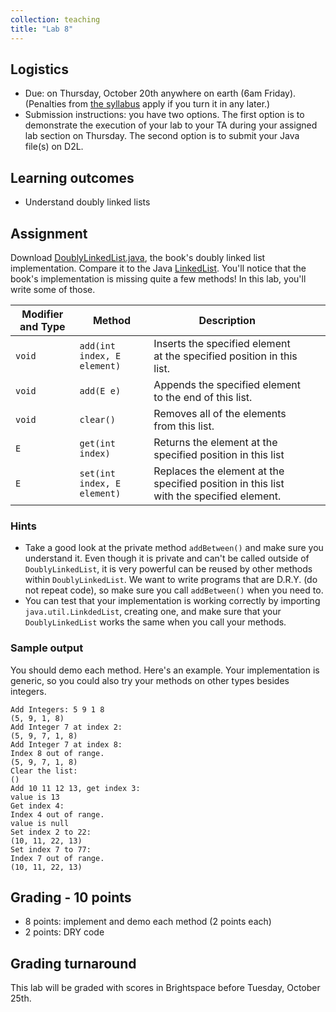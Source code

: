 ```yaml
---
collection: teaching
title: "Lab 8"
---
```


## Logistics
* Due: on Thursday, October 20th anywhere on earth (6am Friday). (Penalties from [the
	syllabus](https://lgw2.github.io/teaching/csci132-fall-2022/syllabus/)
	apply if you turn it in any later.)
* Submission instructions: you have two options. The first option is to
	demonstrate the execution of your lab to your TA during your assigned lab
	section on Thursday.
	The second option is to submit your Java file(s) on D2L.

## Learning outcomes
* Understand doubly linked lists

## Assignment

Download [DoublyLinkedList.java](https://lgw2.github.io/teaching/csci132-fall-2022/labs/DoublyLinkedList.java), the book's doubly linked list implementation. Compare it to the Java [LinkedList](https://docs.oracle.com/en/java/javase/17/docs/api/java.base/java/util/LinkedList.html). You'll notice that the book's implementation is missing quite a few methods! In this lab, you'll write some of those.

| Modifier and Type | Method                    | Description                                                                             |   |   |
|-------------------|---------------------------|-----------------------------------------------------------------------------------------|---|---|
| `void`              | `add(int index, E element)` | Inserts the specified element at the specified position in this list.                   |   |   |
| `void`              | `add(E e)`                  | Appends the specified element to the end of this list.                                  |   |   |
| `void`              | `clear()`                   | Removes all of the elements from this list.                                             |   |   |
| `E`                 | `get(int index)`            | Returns the element at the specified position in this list                              |   |   |
| `E`                 | `set(int index, E element)` | Replaces the element at the specified position in this list with the specified element. |   |   |

### Hints

* Take a good look at the private method `addBetween()` and make sure you understand it. Even though it is private and can't be called outside of `DoublyLinkedList`, it is very powerful can be reused by other methods within `DoublyLinkedList`. We want to write programs that are D.R.Y. (do not repeat code), so make sure you call `addBetween()` when you need to.
* You can test that your implementation is working correctly by importing
	`java.util.LinkdedList`, creating one, and make sure that your
	`DoublyLinkedList` works the same when you call your methods.

### Sample output

You should demo each method. Here's an example. Your implementation is generic,
so you could also try your methods on other types besides integers.

```
Add Integers: 5 9 1 8
(5, 9, 1, 8)
Add Integer 7 at index 2:
(5, 9, 7, 1, 8)
Add Integer 7 at index 8:
Index 8 out of range.
(5, 9, 7, 1, 8)
Clear the list:
()
Add 10 11 12 13, get index 3:
value is 13
Get index 4:
Index 4 out of range.
value is null
Set index 2 to 22:
(10, 11, 22, 13)
Set index 7 to 77:
Index 7 out of range.
(10, 11, 22, 13)
```

## Grading - 10 points
* 8 points: implement and demo each method (2 points each)
* 2 points: DRY code

## Grading turnaround
This lab will be graded with scores in Brightspace before Tuesday, October 25th.
